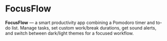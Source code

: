 # FocusFlow
**FocusFlow** — a smart productivity app combining a Pomodoro timer and to-do list. Manage tasks, set custom work/break durations, get sound alerts, and switch between dark/light themes for a focused workflow.
